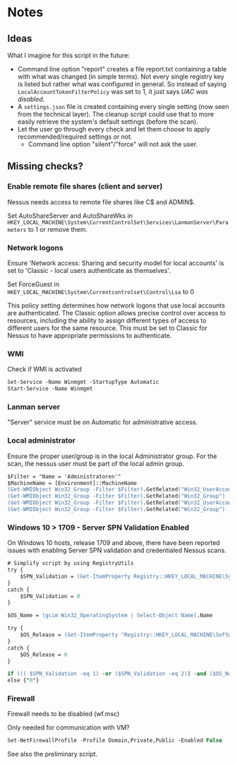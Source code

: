 # Notes

## Ideas

What I imagine for this script in the future:

- Command line option "report" creates a file report.txt containing a table with what was changed (in simple terms). Not every single registry key is listed but rather what was configured in general. So instead of saying `LocalAccountTokenFilterPolicy` was set to 1, it just says *UAC was disabled*.
- A `settings.json` file is created containing every single setting (now seen from the technical layer). The cleanup script could use that to more easily retrieve the system's default settings (before the scan).
- Let the user go through every check and let them choose to apply recommended/required settings or not.
  - Command line option "silent"/"force" will not ask the user.

## Missing checks?

### Enable remote file shares (client and server)

Nessus needs access to remote file shares like C$ and ADMIN$.

Set AutoShareServer and AutoShareWks in `HKEY_LOCAL_MACHINE\System\CurrentControlSet\Services\LanmanServer\Parameters` to 1 or remove them.

### Network logons

Ensure 'Network access: Sharing and security model for local accounts' is set to 'Classic - local users authenticate as themselves'.

Set ForceGuest in `HKEY_LOCAL_MACHINE\System\Currentcontrolset\Control\Lsa` to 0

This policy setting determines how network logons that use local accounts are authenticated. The Classic option allows precise control over access to resources, including the ability to assign different types of access to different users for the same resource. This must be set to Classic for Nessus to have appropriate permissions to authenticate.

### WMI

Check if WMI is activated

```ps
Set-Service -Name Winmgmt -StartupType Automatic
Start-Service -Name Winmgmt
```

### Lanman server

"Server" service must be on Automatic for administrative access.

### Local administrator

Ensure the proper user/group is in the local Administrator group. For the scan, the nessus user must be part of the local admin group.

```ps
$Filter = "Name = 'Administratoren'"
$MachineName = [Environment]::MachineName
(Get-WMIObject Win32_Group -Filter $Filter).GetRelated("Win32_UserAccount") | Where-Object {$_.Domain -eq $MachineName} | Select -exp Name
(Get-WMIObject Win32_Group -Filter $Filter).GetRelated("Win32_Group") | Where-Object {$_.Domain -eq $MachineName} | Select -exp Name
(Get-WMIObject Win32_Group -Filter $Filter).GetRelated("Win32_UserAccount") | Where-Object {$_.Domain -ne $MachineName} | Select -exp Caption
(Get-WMIObject Win32_Group -Filter $Filter).GetRelated("Win32_Group") | Where-Object {$_.Domain -ne $MachineName} | Select -exp Caption
```

### Windows 10 > 1709 - Server SPN Validation Enabled

On Windows 10 hosts, release 1709 and above, there have been reported issues with enabling Server SPN validation and credentialed Nessus scans.

```ps
# Simplify script by using RegistryUtils
try {
    $SPN_Validation = (Get-ItemProperty Registry::HKEY_LOCAL_MACHINE\System\CurrentControlSet\Services\LanmanServer\Parameters -Name SMBServerNameHardeningLevel).SMBServerNameHardeningLevel
}
catch {
    $SPN_Validation = 0
}

$OS_Name = (gcim Win32_OperatingSystem | Select-Object Name).Name

try {
    $OS_Release = (Get-ItemProperty "Registry::HKEY_LOCAL_MACHINE\Software\Microsoft\Windows NT\CurrentVersion" -Name ReleaseID).ReleaseID
}
catch {
    $OS_Release = 0
}

if ((( $SPN_Validation -eq 1) -or ($SPN_Validation -eq 2)) -and ($OS_Name -match "Windows 10") -and ($OS_Release -ge 1709)) {"1"}
else {"0"}
```

### Firewall

Firewall needs to be disabled (wf.msc)

Only needed for communication with VM?

```ps
Set-NetFirewallProfile -Profile Domain,Private,Public -Enabled False
```

See also the preliminary script.
